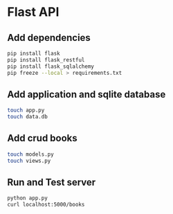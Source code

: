 # Flast API

## Add dependencies
```bash
pip install flask
pip install flask_restful
pip install flask_sqlalchemy
pip freeze --local > requirements.txt
```

## Add application and sqlite database
```bash
touch app.py
touch data.db
```

## Add crud books
```bash
touch models.py
touch views.py
```

## Run and Test server
```bash
python app.py
curl localhost:5000/books
```